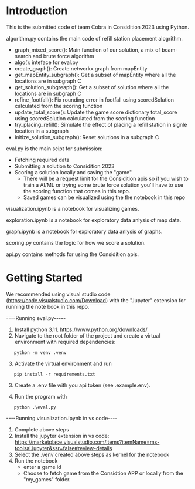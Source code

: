 # Introduction

This is the submitted code of team Cobra in Considition 2023 using Python.

algorithm.py contains the main code of refill station placement alogrithm.

- graph_mixed_score(): Main function of our solution, a mix of beam-search and brute force algorithm
- algo(): inteface for eval.py
- create_graph(): Create networkx graph from mapEntity
- get_mapEntity_subgraph(): Get a subset of mapEntity where all the locations are in subgraph C
- get_solution_subgreaph(): Get a subset of solution where all the locations are in subgraph C
- refine_footfall(): Fix rounding error in footfall using scoredSolution calculated from the scoring function
- update_total_score(): Update the game score dictionary total_score using scoredSolution calculated from the scoring function
- try_placing_refill(): Simulate the effect of placing a refill station in signle location in a subgraph
- initize_solution_subgraph(): Reset solutions in a subgraph C

eval.py is the main scipt for submission:

- Fetching required data
- Submitting a solution to Considition 2023
- Scoring a solution locally and saving the "game"
  - There will be a request limit for the Considition apis so if you wish to train a AI/ML or trying some brute force solution you'll have to use the scoring function that comes in this repo.
  - Saved games can be visualized using the the notebook in this repo

visualization.ipynb is a notebook for visualizing games.

exploration.ipynb is a notebook for exploratory data anlysis of map data.

graph.ipynb is a notebook for exploratory data anlysis of graphs.

scoring.py contains the logic for how we score a solution.

api.py contains methods for using the Considition apis.


# Getting Started

We recommended using visual studio code (https://code.visualstudio.com/Download) with the "Jupyter" extension for running the note book in this repo.

----Running eval.py-----

1. Install python 3.11. https://www.python.org/downloads/
2. Navigate to the root folder of the project and create a virtual environment with required dependencies:

```console
   python -m venv .venv
```

3. Activate the virtual environment and run

```console
   pip install -r requirements.txt
```

3. Create a .env file with you api token (see .example.env).

4. Run the program with

```console
   python .\eval.py
```

----Running visualization.ipynb in vs code----

1. Complete above steps
2. Install the jupyter extension in vs code: https://marketplace.visualstudio.com/items?itemName=ms-toolsai.jupyter&ssr=false#review-details
3. Select the .venv created above steps as kernel for the notebook
4. Run the notebook
   - enter a game id
   - Choose to fetch game from the Considtion APP or locally from the "my_games" folder.
